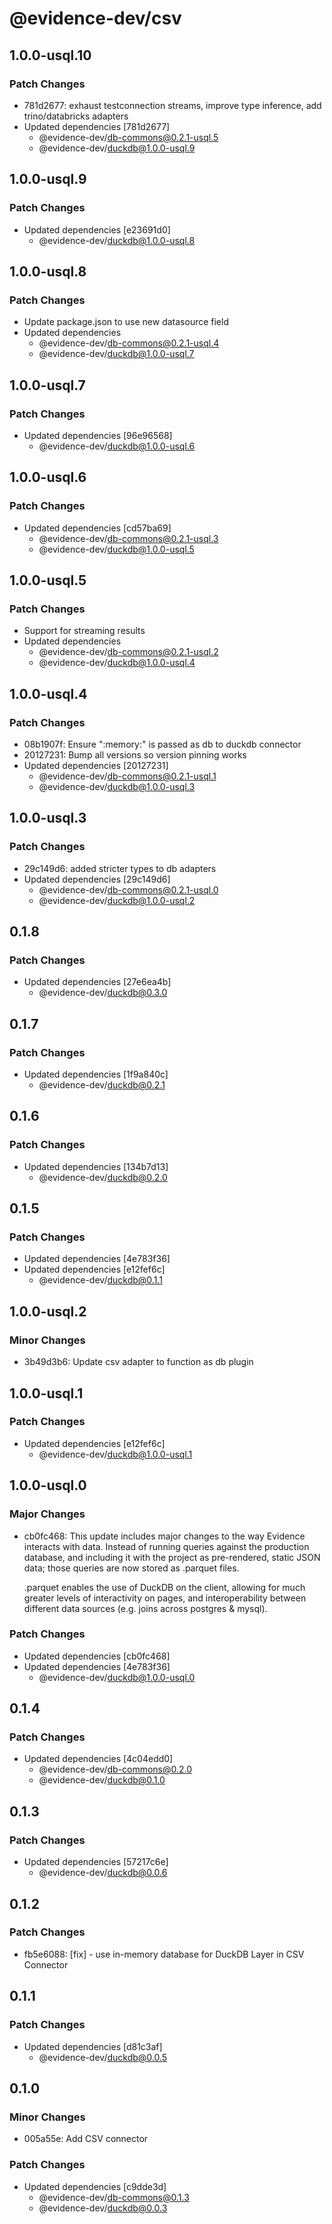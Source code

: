 # @evidence-dev/csv

## 1.0.0-usql.10

### Patch Changes

- 781d2677: exhaust testconnection streams, improve type inference, add trino/databricks adapters
- Updated dependencies [781d2677]
  - @evidence-dev/db-commons@0.2.1-usql.5
  - @evidence-dev/duckdb@1.0.0-usql.9

## 1.0.0-usql.9

### Patch Changes

- Updated dependencies [e23691d0]
  - @evidence-dev/duckdb@1.0.0-usql.8

## 1.0.0-usql.8

### Patch Changes

- Update package.json to use new datasource field
- Updated dependencies
  - @evidence-dev/db-commons@0.2.1-usql.4
  - @evidence-dev/duckdb@1.0.0-usql.7

## 1.0.0-usql.7

### Patch Changes

- Updated dependencies [96e96568]
  - @evidence-dev/duckdb@1.0.0-usql.6

## 1.0.0-usql.6

### Patch Changes

- Updated dependencies [cd57ba69]
  - @evidence-dev/db-commons@0.2.1-usql.3
  - @evidence-dev/duckdb@1.0.0-usql.5

## 1.0.0-usql.5

### Patch Changes

- Support for streaming results
- Updated dependencies
  - @evidence-dev/db-commons@0.2.1-usql.2
  - @evidence-dev/duckdb@1.0.0-usql.4

## 1.0.0-usql.4

### Patch Changes

- 08b1907f: Ensure ":memory:" is passed as db to duckdb connector
- 20127231: Bump all versions so version pinning works
- Updated dependencies [20127231]
  - @evidence-dev/db-commons@0.2.1-usql.1
  - @evidence-dev/duckdb@1.0.0-usql.3

## 1.0.0-usql.3

### Patch Changes

- 29c149d6: added stricter types to db adapters
- Updated dependencies [29c149d6]
  - @evidence-dev/db-commons@0.2.1-usql.0
  - @evidence-dev/duckdb@1.0.0-usql.2

## 0.1.8

### Patch Changes

- Updated dependencies [27e6ea4b]
  - @evidence-dev/duckdb@0.3.0

## 0.1.7

### Patch Changes

- Updated dependencies [1f9a840c]
  - @evidence-dev/duckdb@0.2.1

## 0.1.6

### Patch Changes

- Updated dependencies [134b7d13]
  - @evidence-dev/duckdb@0.2.0

## 0.1.5

### Patch Changes

- Updated dependencies [4e783f36]
- Updated dependencies [e12fef6c]
  - @evidence-dev/duckdb@0.1.1

## 1.0.0-usql.2

### Minor Changes

- 3b49d3b6: Update csv adapter to function as db plugin

## 1.0.0-usql.1

### Patch Changes

- Updated dependencies [e12fef6c]
  - @evidence-dev/duckdb@1.0.0-usql.1

## 1.0.0-usql.0

### Major Changes

- cb0fc468: This update includes major changes to the way Evidence interacts with data.
  Instead of running queries against the production database, and including it
  with the project as pre-rendered, static JSON data; those queries are now stored as .parquet files.

  .parquet enables the use of DuckDB on the client, allowing for much greater levels of interactivity
  on pages, and interoperability between different data sources (e.g. joins across postgres & mysql).

### Patch Changes

- Updated dependencies [cb0fc468]
- Updated dependencies [4e783f36]
  - @evidence-dev/duckdb@1.0.0-usql.0

## 0.1.4

### Patch Changes

- Updated dependencies [4c04edd0]
  - @evidence-dev/db-commons@0.2.0
  - @evidence-dev/duckdb@0.1.0

## 0.1.3

### Patch Changes

- Updated dependencies [57217c6e]
  - @evidence-dev/duckdb@0.0.6

## 0.1.2

### Patch Changes

- fb5e6088: [fix] - use in-memory database for DuckDB Layer in CSV Connector

## 0.1.1

### Patch Changes

- Updated dependencies [d81c3af]
  - @evidence-dev/duckdb@0.0.5

## 0.1.0

### Minor Changes

- 005a55e: Add CSV connector

### Patch Changes

- Updated dependencies [c9dde3d]
  - @evidence-dev/db-commons@0.1.3
  - @evidence-dev/duckdb@0.0.3
